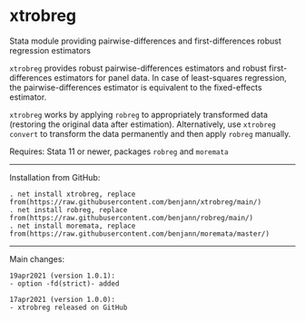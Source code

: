 # xtrobreg
Stata module providing pairwise-differences and first-differences robust regression estimators

`xtrobreg` provides robust pairwise-differences estimators and robust
first-differences estimators for panel data. In case of least-squares
regression, the pairwise-differences estimator is equivalent to the
fixed-effects estimator.

`xtrobreg` works by applying `robreg` to appropriately transformed
data (restoring the original data after estimation). Alternatively,
use `xtrobreg convert` to transform the data permanently and then apply
`robreg` manually.

Requires: Stata 11 or newer, packages `robreg` and `moremata`

---

Installation from GitHub:

    . net install xtrobreg, replace from(https://raw.githubusercontent.com/benjann/xtrobreg/main/)
    . net install robreg, replace from(https://raw.githubusercontent.com/benjann/robreg/main/)
    . net install moremata, replace from(https://raw.githubusercontent.com/benjann/moremata/master/)

---

Main changes:

    19apr2021 (version 1.0.1):
    - option -fd(strict)- added
    
    17apr2021 (version 1.0.0):
    - xtrobreg released on GitHub
